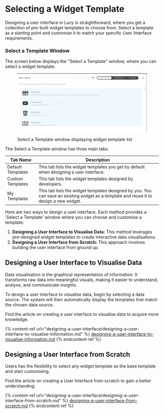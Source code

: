 # Selecting a Widget Template

Designing a user interface in Lucy is straightforward, where you get a collection of pre-built widget templates to choose from. Select a template as a starting point and customise it to match your specific User Interface requirements.

### Select a Template Window

The screen below displays the "Select a Template" window, where you can select a widget template.

<figure><img src="../../.gitbook/assets/image (4).png" alt=""><figcaption><p>Select a Template window displaying widget template list</p></figcaption></figure>

The Select a Template window has three main tabs.

| Tab Name          | Description                                                                                                                             |
| ----------------- | --------------------------------------------------------------------------------------------------------------------------------------- |
| Default Templates | This tab lists the widget templates you get by default when designing a user interface.                                                 |
| Custom Templates  | This tab lists the widget templates designed by developers.                                                                             |
| My Templates      | This tab lists the widget templates designed by you. You can save an existing widget as a template and reuse it to design a new widget. |

Here are two ways to design a user interface. Each method provides a 'Select a Template' window where you can choose and customise a template:

1. **Designing a User Interface to Visualise Data:** This method leverages pre-designed widget templates to create interactive data visualisations.
2. **Designing a User Interface from Scratch:** This approach involves building the user interface from ground up.

## Designing a User Interface to Visualise Data

Data visualisation is the graphical representation of information. It transforms raw data into meaningful visuals, making it easier to understand, analyse, and communicate insights.&#x20;

To design a user interface to visualise data, begin by selecting a data source. The system will then automatically display the templates that match the chosen data source.

Find the article on creating a user interface to visualise data to acquire more knowledge.

{% content-ref url="designing-a-user-interface/designing-a-user-interface-to-visualise-information.md" %}
[designing-a-user-interface-to-visualise-information.md](designing-a-user-interface/designing-a-user-interface-to-visualise-information.md)
{% endcontent-ref %}

## Designing a User Interface from Scratch

&#x20;Users has the flexibility to select any widget template as the base template and start customising.

Find the article on creating a User Interface from scratch to gain a better understanding.

{% content-ref url="designing-a-user-interface/designing-a-user-interface-from-scratch.md" %}
[designing-a-user-interface-from-scratch.md](designing-a-user-interface/designing-a-user-interface-from-scratch.md)
{% endcontent-ref %}

